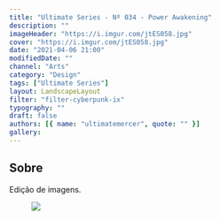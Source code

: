 ```yaml
---
title: "Ultimate Series - Nº 034 - Power Awakening"
description: ""
imageHeader: "https://i.imgur.com/jtES058.jpg"
cover: "https://i.imgur.com/jtES058.jpg"
date: "2021-04-06 21:00"
modifiedDate: ""
channel: "Arts"
category: "Design"
tags: ["Ultimate Series"]
layout: LandscapeLayout
filter: "filter-cyberpunk-ix"
typography: ""
draft: false
authors: [{ name: "ultimatemercer", quote: "" }]
gallery:
---
```


## Sobre

Edição de imagens.

<figure>
<img src="https://i.imgur.com/jtES058.jpg" className="max-w-none mx-auto block"/>
</figure>
